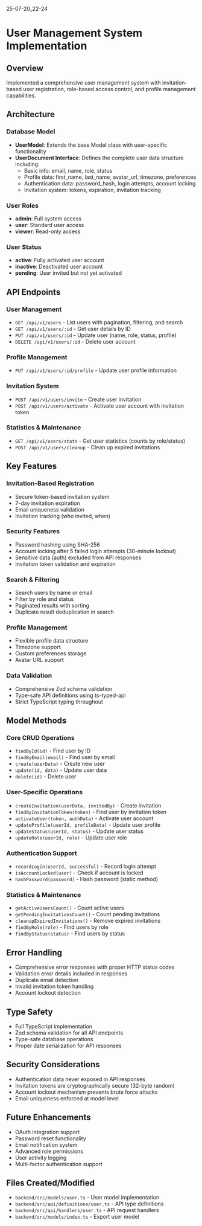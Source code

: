25-07-20_22-24

# User Management System Implementation

## Overview
Implemented a comprehensive user management system with invitation-based user registration, role-based access control, and profile management capabilities.

## Architecture

### Database Model
- **UserModel**: Extends the base Model class with user-specific functionality
- **UserDocument Interface**: Defines the complete user data structure including:
  - Basic info: email, name, role, status
  - Profile data: first_name, last_name, avatar_url, timezone, preferences
  - Authentication data: password_hash, login attempts, account locking
  - Invitation system: tokens, expiration, invitation tracking

### User Roles
- **admin**: Full system access
- **user**: Standard user access
- **viewer**: Read-only access

### User Status
- **active**: Fully activated user account
- **inactive**: Deactivated user account
- **pending**: User invited but not yet activated

## API Endpoints

### User Management
- `GET /api/v1/users` - List users with pagination, filtering, and search
- `GET /api/v1/users/:id` - Get user details by ID
- `PUT /api/v1/users/:id` - Update user (name, role, status, profile)
- `DELETE /api/v1/users/:id` - Delete user account

### Profile Management
- `PUT /api/v1/users/:id/profile` - Update user profile information

### Invitation System
- `POST /api/v1/users/invite` - Create user invitation
- `POST /api/v1/users/activate` - Activate user account with invitation token

### Statistics & Maintenance
- `GET /api/v1/users/stats` - Get user statistics (counts by role/status)
- `POST /api/v1/users/cleanup` - Clean up expired invitations

## Key Features

### Invitation-Based Registration
- Secure token-based invitation system
- 7-day invitation expiration
- Email uniqueness validation
- Invitation tracking (who invited, when)

### Security Features
- Password hashing using SHA-256
- Account locking after 5 failed login attempts (30-minute lockout)
- Sensitive data (auth) excluded from API responses
- Invitation token validation and expiration

### Search & Filtering
- Search users by name or email
- Filter by role and status
- Paginated results with sorting
- Duplicate result deduplication in search

### Profile Management
- Flexible profile data structure
- Timezone support
- Custom preferences storage
- Avatar URL support

### Data Validation
- Comprehensive Zod schema validation
- Type-safe API definitions using ts-typed-api
- Strict TypeScript typing throughout

## Model Methods

### Core CRUD Operations
- `findById(id)` - Find user by ID
- `findByEmail(email)` - Find user by email
- `create(userData)` - Create new user
- `update(id, data)` - Update user data
- `delete(id)` - Delete user

### User-Specific Operations
- `createInvitation(userData, invitedBy)` - Create invitation
- `findByInvitationToken(token)` - Find user by invitation token
- `activateUser(token, authData)` - Activate user account
- `updateProfile(userId, profileData)` - Update user profile
- `updateStatus(userId, status)` - Update user status
- `updateRole(userId, role)` - Update user role

### Authentication Support
- `recordLogin(userId, successful)` - Record login attempt
- `isAccountLocked(user)` - Check if account is locked
- `hashPassword(password)` - Hash password (static method)

### Statistics & Maintenance
- `getActiveUsersCount()` - Count active users
- `getPendingInvitationsCount()` - Count pending invitations
- `cleanupExpiredInvitations()` - Remove expired invitations
- `findByRole(role)` - Find users by role
- `findByStatus(status)` - Find users by status

## Error Handling
- Comprehensive error responses with proper HTTP status codes
- Validation error details included in responses
- Duplicate email detection
- Invalid invitation token handling
- Account lockout detection

## Type Safety
- Full TypeScript implementation
- Zod schema validation for all API endpoints
- Type-safe database operations
- Proper date serialization for API responses

## Security Considerations
- Authentication data never exposed in API responses
- Invitation tokens are cryptographically secure (32-byte random)
- Account lockout mechanism prevents brute force attacks
- Email uniqueness enforced at model level

## Future Enhancements
- OAuth integration support
- Password reset functionality
- Email notification system
- Advanced role permissions
- User activity logging
- Multi-factor authentication support

## Files Created/Modified
- `backend/src/models/user.ts` - User model implementation
- `backend/src/api/definitions/user.ts` - API type definitions
- `backend/src/api/handlers/user.ts` - API request handlers
- `backend/src/models/index.ts` - Export user model
